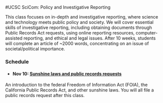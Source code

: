 
#UCSC SciCom: Policy and Investigative Reporting

This class focuses on in-depth and investigative reporting, where science and technology meets public policy and society. We will cover essential skills of investigative reporting, including obtaining documents through Public Records Act requests, using online reporting resources, computer-assisted reporting, and ethical and legal issues. After 10 weeks, students will complete an article of ~2000 words, concentrating on an issue of societal/political importance.

### Schedule

- #### Nov 10: [Sunshine laws and public records requests](public-records.html)
An introduction to the federal Freedom of Information Act (FOIA), the California Public Records Act, and other sunshine laws. You will all file a public records request after this class.





